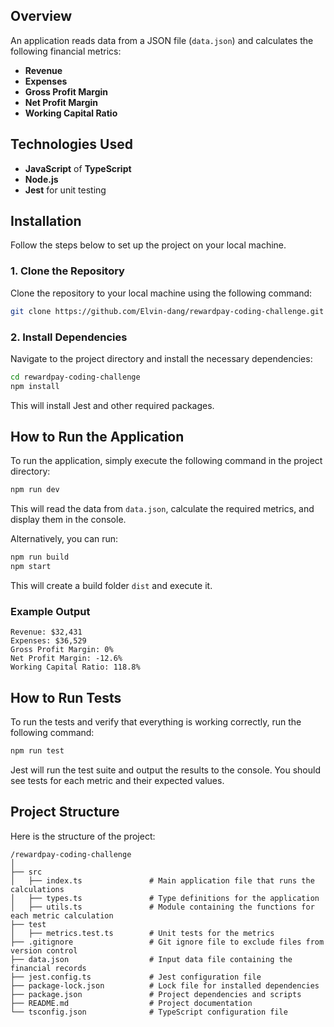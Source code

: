 ## Overview

An application reads data from a JSON file (`data.json`) and calculates the following financial metrics:

- **Revenue**
- **Expenses**
- **Gross Profit Margin**
- **Net Profit Margin**
- **Working Capital Ratio**

## Technologies Used

- **JavaScript** of **TypeScript**
- **Node.js**
- **Jest** for unit testing

## Installation

Follow the steps below to set up the project on your local machine.

### 1. Clone the Repository

Clone the repository to your local machine using the following command:

```bash
git clone https://github.com/Elvin-dang/rewardpay-coding-challenge.git
```

### 2. Install Dependencies

Navigate to the project directory and install the necessary dependencies:

```bash
cd rewardpay-coding-challenge
npm install
```

This will install Jest and other required packages.

## How to Run the Application

To run the application, simply execute the following command in the project directory:

```bash
npm run dev
```

This will read the data from `data.json`, calculate the required metrics, and display them in the console.

Alternatively, you can run:

```bash
npm run build
npm start
```

This will create a build folder `dist` and execute it.

### Example Output

```
Revenue: $32,431
Expenses: $36,529
Gross Profit Margin: 0%
Net Profit Margin: -12.6%
Working Capital Ratio: 118.8%
```

## How to Run Tests

To run the tests and verify that everything is working correctly, run the following command:

```bash
npm run test
```

Jest will run the test suite and output the results to the console. You should see tests for each metric and their expected values.

## Project Structure

Here is the structure of the project:

```
/rewardpay-coding-challenge
│
├── src
│   ├── index.ts               # Main application file that runs the calculations
│   ├── types.ts               # Type definitions for the application
│   ├── utils.ts               # Module containing the functions for each metric calculation
├── test
│   ├── metrics.test.ts        # Unit tests for the metrics
├── .gitignore                 # Git ignore file to exclude files from version control
├── data.json                  # Input data file containing the financial records
├── jest.config.ts             # Jest configuration file
├── package-lock.json          # Lock file for installed dependencies
├── package.json               # Project dependencies and scripts
├── README.md                  # Project documentation
└── tsconfig.json              # TypeScript configuration file
```
